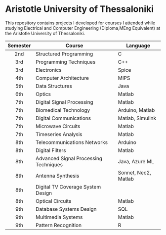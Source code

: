 # Aristotle University of Thessaloniki

This repository contains projects I developed for courses I attended while studying Electrical and Computer Engineering (Diploma,MEng Equivalent) at the Aristotle University of Thessaloniki.


| Semester | Course                           | Language      |
| :------: | -------------------------------- | ------------- |
| 2nd      | Structured Programming           | C             |
| 3rd      | Programming Techniques           | C++           |
| 3rd      | Electronics           | Spice          |
| 4th      | Computer Architecture            | MIPS 		  |
| 5th      | Data Structures                  | Java          |
| 6th      | Optics          | Matlab           |
| 7th      | Digital Signal Processing        | Matlab        |
| 7th      | Biomedical Technology             | Arduino, Matlab          |
| 7th      | Digital Communications        | Matlab, Simulink          |
| 7th      | Microwave Circuits           | Matlab           |
| 7th      | Timeseries Analysis          | Matlab           |
| 8th      | Telecommunications Networks          | Arduino           |
| 8th      | Digital Filters             | Matlab |
| 8th      | Advanced Signal Processing Techniques             | Java, Azure ML          |
| 8th      | Antenna Synthesis             | Sonnet, Nec2, Matlab          |
| 8th      | Digital TV Coverage System Design             |           |
| 8th      | Optical Circuits          | Matlab           |
| 9th      | Database Systems Design          | SQL           |
| 9th      | Multimedia Systems          | Matlab         |
| 9th      | Pattern Recognition          | R           |